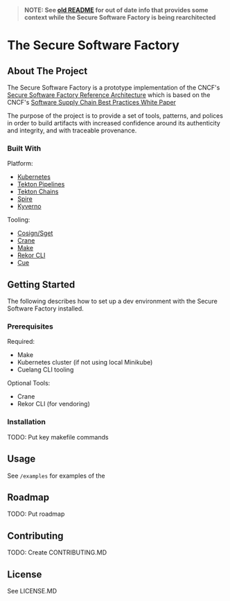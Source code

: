 > **NOTE: See [old README](README.old.md) for out of date info that provides some context while the Secure Software Factory is being rearchitected**

# The Secure Software Factory

## About The Project

The Secure Software Factory is a prototype implementation of the CNCF's [Secure Software Factory Reference Architecture](https://docs.google.com/document/d/1FwyOIDramwCnivuvUxrMmHmCr02ARoA3jw76o1mGfGQ/edit#heading=h.ufqjnib6ho5z) which is based on the CNCF's [Software Supply Chain Best Practices White Paper](https://github.com/cncf/tag-security/blob/main/supply-chain-security/supply-chain-security-paper/CNCF_SSCP_v1.pdf)

The purpose of the project is to provide a set of tools, patterns, and polices in order to build artifacts with increased confidence around its authenticity and integrity, and with traceable provenance.

### Built With

Platform:
* [Kubernetes](http://k8s.io/)
* [Tekton Pipelines](https://tekton.dev/)
* [Tekton Chains](https://github.com/tektoncd/chains)
* [Spire](https://spiffe.io/)
* [Kyverno](https://kyverno.io/)

Tooling:
* [Cosign/Sget](https://github.com/sigstore/cosign)
* [Crane](https://github.com/google/go-containerregistry)
* [Make](https://www.gnu.org/software/make/)
* [Rekor CLI](https://github.com/sigstore/rekor)
* [Cue](https://cuelang.org/)

## Getting Started

The following describes how to set up a dev environment with the Secure Software Factory installed.

### Prerequisites

Required:
* Make
* Kubernetes cluster (if not using local Minikube)
* Cuelang CLI tooling

Optional Tools:
* Crane
* Rekor CLI (for vendoring)

### Installation

TODO: Put key makefile commands


## Usage

See `/examples` for examples of the 

## Roadmap

TODO: Put roadmap


## Contributing

TODO: Create CONTRIBUTING.MD

## License

See LICENSE.MD
